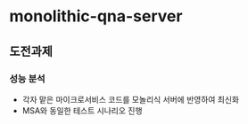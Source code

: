 # monolithic-qna-server
## 도전과제
### 성능 분석
- 각자 맡은 마이크로서비스 코드를 모놀리식 서버에 반영하여 최신화
- MSA와 동일한 테스트 시나리오 진행 